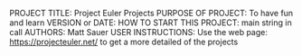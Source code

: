 PROJECT TITLE: Project Euler Projects
PURPOSE OF PROJECT: To have fun and learn
VERSION or DATE:
HOW TO START THIS PROJECT: main string in call
AUTHORS: Matt Sauer
USER INSTRUCTIONS: Use the web page: https://projecteuler.net/ to get a more detailed  of the projects
